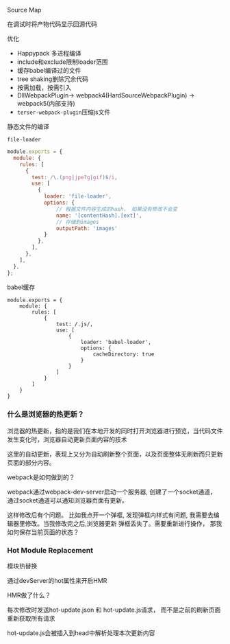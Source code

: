
Source Map

在调试时将产物代码显示回源代码



优化

+ Happypack 多进程编译
+ include和exclude限制loader范围
+ 缓存babel编译过的文件
+  tree shaking删除冗余代码
+ 按需加载，按需引入
+ DllWebpackPlugin-> webpack4(HardSourceWebpackPlugin) -> webpack5(内部支持)
+ `terser-webpack-plugin`压缩js文件



静态文件的编译

`file-loader` 

```javascript
module.exports = {
  module: {
    rules: [
      {
        test: /\.(png|jpe?g|gif)$/i,
        use: [
          {
            loader: 'file-loader',
            options: {
	            // 根据文件内容生成的hash， 如果没有修改不会变
            	name: '[contentHash].[ext]',
            	// 存储到images
            	outputPath: 'images'
            }
          },
        ],
      },
    ],
  },
};
```

babel缓存

```
module.exports = {
	module: {
		rules: [
			{
				test: /.js/,
				use: [
					{
						loader: 'babel-loader',
						options: {
							cacheDirectory: true
						}
					}
				]
			}
		]
	}
}
```



### 什么是浏览器的热更新？

浏览器的热更新，指的是我们在本地开发的同时打开浏览器进行预览，当代码文件发生变化时，浏览器自动更新页面内容的技术

这里的自动更新，表现上又分为自动刷新整个页面，以及页面整体无刷新而只更新页面的部分内容。

webpack是如何做到的？

webpack通过webpack-dev-server启动一个服务器, 创建了一个socket通道， 通过socket通道可以通知浏览器页面有更新。

这样修改后有个问题。 比如我点开一个弹框, 发现弹框内样式有问题, 我需要去编辑器里修改。当我修改完之后,浏览器更新 弹框丢失了。需要重新进行操作， 那我如何保存当前页面的状态？

### Hot Module Replacement

模块热替换

通过devServer的hot属性来开启HMR

HMR做了什么？

每次修改时发送hot-update.json 和 hot-update.js请求， 而不是之前的刷新页面重新获取所有请求

hot-update.js会被插入到head中解析处理本次更新内容

